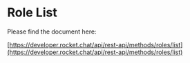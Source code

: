 # Role List

Please find the document here: 

[https://developer.rocket.chat/api/rest-api/methods/roles/list](https://developer.rocket.chat/api/rest-api/methods/roles/list)


